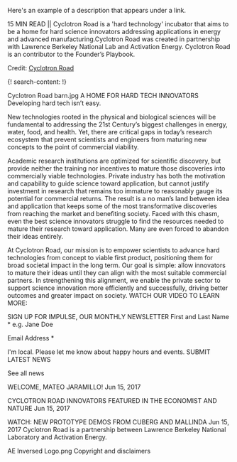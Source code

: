Here's an example of a description that appears under a link.

15 MIN READ || Cyclotron Road is a 'hard technology' incubator that aims to be a home for hard science innovators addressing applications in energy and advanced manufacturing.Cyclotron Road was created in partnership with Lawrence Berkeley National Lab and Activation Energy. Cyclotron Road is an contributor to the Founder’s Playbook. 


Credit: [Cyclotron Road](http://www.cyclotronroad.org/)

 
{! search-content: !}

 
Cyclotron Road
barn.jpg
A HOME FOR HARD TECH INNOVATORS
Developing hard tech isn’t easy.

New technologies rooted in the physical and biological sciences will be fundamental to addressing the 21st Century’s biggest challenges in energy, water, food, and health. Yet, there are critical gaps in today’s research ecosystem that prevent scientists and engineers from maturing new concepts to the point of commercial viability.

Academic research institutions are optimized for scientific discovery, but provide neither the training nor incentives to mature those discoveries into commercially viable technologies. Private industry has both the motivation and capability to guide science toward application, but cannot justify investment in research that remains too immature to reasonably gauge its potential for commercial returns. The result is a no man’s land between idea and application that keeps some of the most transformative discoveries from reaching the market and benefiting society. Faced with this chasm, even the best science innovators struggle to find the resources needed to mature their research toward application. Many are even forced to abandon their ideas entirely.

At Cyclotron Road, our mission is to empower scientists to advance hard technologies from concept to viable first product, positioning them for broad societal impact in the long term. Our goal is simple: allow innovators to mature their ideas until they can align with the most suitable commercial partners. In strengthening this alignment, we enable the private sector to support science innovation more efficiently and successfully, driving better outcomes and greater impact on society.
WATCH OUR VIDEO TO LEARN MORE:

SIGN UP FOR IMPULSE, OUR MONTHLY NEWSLETTER
First and Last Name *
e.g. Jane Doe

Email Address *

  I'm local. Please let me know about happy hours and events.
SUBMIT
LATEST NEWS

See all news

WELCOME, MATEO JARAMILLO!
Jun 15, 2017

CYCLOTRON ROAD INNOVATORS FEATURED IN THE ECONOMIST AND NATURE
Jun 15, 2017

WATCH: NEW PROTOTYPE DEMOS FROM CUBERG AND MALLINDA
Jun 15, 2017
Cyclotron Road is a partnership between Lawrence Berkeley National Laboratory and Activation Energy.

AE Inversed Logo.png
Copyright and disclaimers

